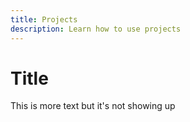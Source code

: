 ```yaml
---
title: Projects
description: Learn how to use projects
---
```


# Title

This is more text but it's not showing up